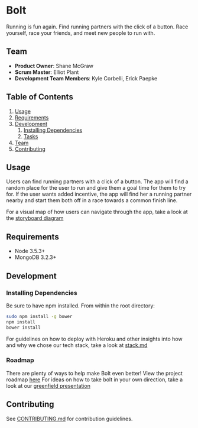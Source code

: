 # Bolt

Running is fun again.
Find running partners with the click of a button. Race yourself, race your friends, and meet new people to run with.

## Team

  - __Product Owner__: Shane McGraw
  - __Scrum Master__: Elliot Plant
  - __Development Team Members__: Kyle Corbelli, Erick Paepke

## Table of Contents

1. [Usage](#Usage)
1. [Requirements](#requirements)
1. [Development](#development)
    1. [Installing Dependencies](#installing-dependencies)
    1. [Tasks](#tasks)
1. [Team](#team)
1. [Contributing](#contributing)

## Usage

Users can find running partners with a click of a button. The app will find a random place for the user to run and give them a goal time for them to try for. If the user wants added incentive, the app will find her a running partner nearby and start them both off in a race towards a common finish line.

For a visual map of how users can navigate through the app, take a look at the [storyboard diagram](Storyboard/storyboard.pdf)
## Requirements

- Node 3.5.3+
- MongoDB 3.2.3+

## Development

### Installing Dependencies

Be sure to have npm installed.
From within the root directory:

```sh
sudo npm install -g bower
npm install
bower install
```

For guidelines on how to deploy with Heroku and other insights into how and why we chose our tech stack, take a look at [stack.md](stack.md)

### Roadmap

There are plenty of ways to help make Bolt even better!
View the project roadmap [here](https://github.com/boisterousSplash/Bolt/issues)
For ideas on how to take bolt in your own direction, take a look at our [greenfield presentation](https://docs.google.com/presentation/d/1PT0igjQI0Gfa7LJU8H0g2XZlwMRzHeLlVOXDWMy0Jzk/edit?usp=sharing)


## Contributing

See [CONTRIBUTING.md](CONTRIBUTING.md) for contribution guidelines.

